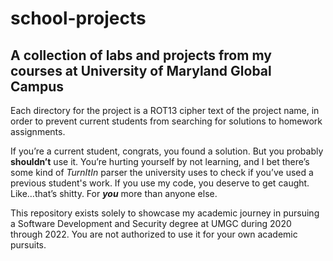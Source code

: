 # school-projects
## A collection of labs and projects from my courses at University of Maryland Global Campus

Each directory for the project is a ROT13 cipher text of the project name, in order to prevent current students from searching for solutions to homework assignments.

If you’re a current student, congrats, you found a solution. But you probably **shouldn’t** use it. You’re hurting yourself by not learning, and I bet there’s some kind of _TurnItIn_ parser the university uses to check if you’ve used a previous student's work. If you use my code, you deserve to get caught. Like…that’s shitty. For _**you**_ more than anyone else.

This repository exists solely to showcase my academic journey in pursuing a Software Development and Security degree at UMGC during 2020 through 2022. You are not authorized to use it for your own academic pursuits.